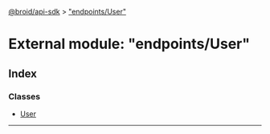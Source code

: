 [@broid/api-sdk](../README.md) > ["endpoints/User"](../modules/_endpoints_user_.md)



# External module: "endpoints/User"

## Index

### Classes

* [User](../classes/_endpoints_user_.user.md)



---
